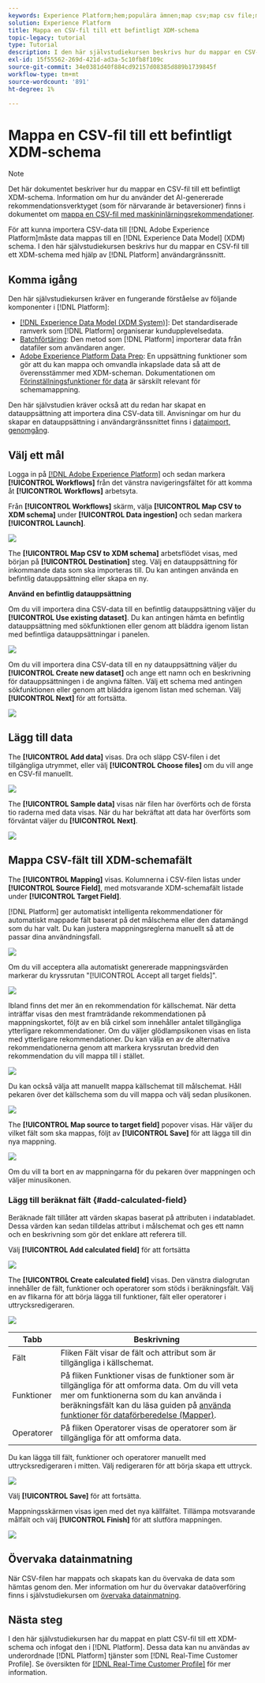 ```yaml
---
keywords: Experience Platform;hem;populära ämnen;map csv;map csv file;map csv file to xdm;map csv to xdm;ui guide;
solution: Experience Platform
title: Mappa en CSV-fil till ett befintligt XDM-schema
topic-legacy: tutorial
type: Tutorial
description: I den här självstudiekursen beskrivs hur du mappar en CSV-fil till ett befintligt XDM-schema med Adobe Experience Platform användargränssnitt.
exl-id: 15f55562-269d-421d-ad3a-5c10fb8f109c
source-git-commit: 34e0381d40f884cd92157d08385d889b1739845f
workflow-type: tm+mt
source-wordcount: '891'
ht-degree: 1%

---
```


# Mappa en CSV-fil till ett befintligt XDM-schema

>[!NOTE]
>
>Det här dokumentet beskriver hur du mappar en CSV-fil till ett befintligt XDM-schema. Information om hur du använder det AI-genererade rekommendationsverktyget (som för närvarande är betaversioner) finns i dokumentet om [mappa en CSV-fil med maskininlärningsrekommendationer](./recommendations.md).

För att kunna importera CSV-data till [!DNL Adobe Experience Platform]måste data mappas till en [!DNL Experience Data Model] (XDM) schema. I den här självstudiekursen beskrivs hur du mappar en CSV-fil till ett XDM-schema med hjälp av [!DNL Platform] användargränssnitt.

## Komma igång

Den här självstudiekursen kräver en fungerande förståelse av följande komponenter i [!DNL Platform]:

- [[!DNL Experience Data Model (XDM System)]](../../../xdm/home.md): Det standardiserade ramverk som [!DNL Platform] organiserar kundupplevelsedata.
- [Batchförtäring](../../batch-ingestion/overview.md): Den metod som [!DNL Platform] importerar data från datafiler som användaren anger.
- [Adobe Experience Platform Data Prep](../../batch-ingestion/overview.md): En uppsättning funktioner som gör att du kan mappa och omvandla inkapslade data så att de överensstämmer med XDM-scheman. Dokumentationen om [Förinställningsfunktioner för data](../../../data-prep/functions.md) är särskilt relevant för schemamappning.

Den här självstudien kräver också att du redan har skapat en datauppsättning att importera dina CSV-data till. Anvisningar om hur du skapar en datauppsättning i användargränssnittet finns i [dataimport, genomgång](../ingest-batch-data.md).

## Välj ett mål

Logga in på [[!DNL Adobe Experience Platform]](https://platform.adobe.com) och sedan markera **[!UICONTROL Workflows]** från det vänstra navigeringsfältet för att komma åt **[!UICONTROL Workflows]** arbetsyta.

Från **[!UICONTROL Workflows]** skärm, välja **[!UICONTROL Map CSV to XDM schema]** under **[!UICONTROL Data ingestion]** och sedan markera **[!UICONTROL Launch]**.

![](../../images/tutorials/map-a-csv-file/workflows.png)

The **[!UICONTROL Map CSV to XDM schema]** arbetsflödet visas, med början på **[!UICONTROL Destination]** steg. Välj en datauppsättning för inkommande data som ska importeras till. Du kan antingen använda en befintlig datauppsättning eller skapa en ny.

**Använd en befintlig datauppsättning**

Om du vill importera dina CSV-data till en befintlig datauppsättning väljer du **[!UICONTROL Use existing dataset]**. Du kan antingen hämta en befintlig datauppsättning med sökfunktionen eller genom att bläddra igenom listan med befintliga datauppsättningar i panelen.

![](../../images/tutorials/map-a-csv-file/use-existing-dataset.png)

Om du vill importera dina CSV-data till en ny datauppsättning väljer du **[!UICONTROL Create new dataset]** och ange ett namn och en beskrivning för datauppsättningen i de angivna fälten. Välj ett schema med antingen sökfunktionen eller genom att bläddra igenom listan med scheman. Välj **[!UICONTROL Next]** för att fortsätta.

![](../../images/tutorials/map-a-csv-file/create-new-dataset.png)

## Lägg till data

The **[!UICONTROL Add data]** visas. Dra och släpp CSV-filen i det tillgängliga utrymmet, eller välj **[!UICONTROL Choose files]** om du vill ange en CSV-fil manuellt.

![](../../images/tutorials/map-a-csv-file/add-data.png)

The **[!UICONTROL Sample data]** visas när filen har överförts och de första tio raderna med data visas. När du har bekräftat att data har överförts som förväntat väljer du **[!UICONTROL Next]**.

![](../../images/tutorials/map-a-csv-file/sample-data.png)

## Mappa CSV-fält till XDM-schemafält

The **[!UICONTROL Mapping]** visas. Kolumnerna i CSV-filen listas under **[!UICONTROL Source Field]**, med motsvarande XDM-schemafält listade under **[!UICONTROL Target Field]**.

[!DNL Platform] ger automatiskt intelligenta rekommendationer för automatiskt mappade fält baserat på det målschema eller den datamängd som du har valt. Du kan justera mappningsreglerna manuellt så att de passar dina användningsfall.

![](../../images/tutorials/map-a-csv-file/mapping-with-suggestions.png)

Om du vill acceptera alla automatiskt genererade mappningsvärden markerar du kryssrutan &quot;[!UICONTROL Accept all target fields]&quot;.

![](../../images/tutorials/map-a-csv-file/filled-mapping-with-suggestions.png)

Ibland finns det mer än en rekommendation för källschemat. När detta inträffar visas den mest framträdande rekommendationen på mappningskortet, följt av en blå cirkel som innehåller antalet tillgängliga ytterligare rekommendationer. Om du väljer glödlampsikonen visas en lista med ytterligare rekommendationer. Du kan välja en av de alternativa rekommendationerna genom att markera kryssrutan bredvid den rekommendation du vill mappa till i stället.

![](../../images/tutorials/map-a-csv-file/multiple-recommendations.png)

Du kan också välja att manuellt mappa källschemat till målschemat. Håll pekaren över det källschema som du vill mappa och välj sedan plusikonen.

![](../../images/tutorials/map-a-csv-file/mapping-with-suggestions-and-buttons.png)

The **[!UICONTROL Map source to target field]** popover visas. Här väljer du vilket fält som ska mappas, följt av **[!UICONTROL Save]** för att lägga till din nya mappning.

![](../../images/tutorials/map-a-csv-file/manual-mapping.png)

Om du vill ta bort en av mappningarna för du pekaren över mappningen och väljer minusikonen.

### Lägg till beräknat fält {#add-calculated-field}

Beräknade fält tillåter att värden skapas baserat på attributen i indatabladet. Dessa värden kan sedan tilldelas attribut i målschemat och ges ett namn och en beskrivning som gör det enklare att referera till.

Välj **[!UICONTROL Add calculated field]** för att fortsätta

![](../../images/tutorials/map-a-csv-file/add-calculated-field.png)

The **[!UICONTROL Create calculated field]** visas. Den vänstra dialogrutan innehåller de fält, funktioner och operatorer som stöds i beräkningsfält. Välj en av flikarna för att börja lägga till funktioner, fält eller operatorer i uttrycksredigeraren.

![](../../images/tutorials/map-a-csv-file/create-calculated-fields.png)

| Tabb | Beskrivning |
| --------- | ----------- |
| Fält | Fliken Fält visar de fält och attribut som är tillgängliga i källschemat. |
| Funktioner | På fliken Funktioner visas de funktioner som är tillgängliga för att omforma data. Om du vill veta mer om funktionerna som du kan använda i beräkningsfält kan du läsa guiden på [använda funktioner för dataförberedelse (Mapper)](../../../data-prep/functions.md). |
| Operatorer | På fliken Operatorer visas de operatorer som är tillgängliga för att omforma data. |

Du kan lägga till fält, funktioner och operatorer manuellt med uttrycksredigeraren i mitten. Välj redigeraren för att börja skapa ett uttryck.

![](../../images/tutorials/map-a-csv-file/create-calculated-field.png)

Välj **[!UICONTROL Save]** för att fortsätta.

Mappningsskärmen visas igen med det nya källfältet. Tillämpa motsvarande målfält och välj **[!UICONTROL Finish]** för att slutföra mappningen.

![](../../images/tutorials/map-a-csv-file/new-calculated-field.png)

## Övervaka datainmatning

När CSV-filen har mappats och skapats kan du övervaka de data som hämtas genom den. Mer information om hur du övervakar dataöverföring finns i självstudiekursen om [övervaka datainmatning](../../../ingestion/quality/monitor-data-ingestion.md).

## Nästa steg

I den här självstudiekursen har du mappat en platt CSV-fil till ett XDM-schema och infogat den i [!DNL Platform]. Dessa data kan nu användas av underordnade [!DNL Platform] tjänster som [!DNL Real-Time Customer Profile]. Se översikten för [[!DNL Real-Time Customer Profile]](../../../profile/home.md) för mer information.
